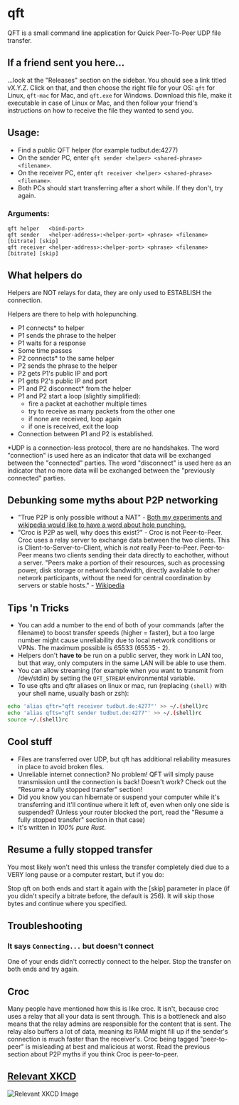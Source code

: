 # qft
QFT is a small command line application for Quick Peer-To-Peer UDP file transfer.

## If a friend sent you here...

...look at the "Releases" section on the sidebar. You should see a link titled vX.Y.Z. Click on
that, and then choose the right file for your OS: `qft` for Linux, `qft-mac` for Mac, and `qft.exe`
for Windows. Download this file, make it executable in case of Linux or Mac, and then follow your 
friend's instructions on how to receive the file they wanted to send you.

## Usage:
- Find a public QFT helper (for example tudbut.de:4277)
- On the sender PC, enter `qft sender <helper> <shared-phrase> <filename>`.
- On the receiver PC, enter `qft receiver <helper> <shared-phrase> <filename>`.
- Both PCs should start transferring after a short while. If they don't, try again.

### Arguments:
```
qft helper   <bind-port>
qft sender   <helper-address>:<helper-port> <phrase> <filename> [bitrate] [skip]
qft receiver <helper-address>:<helper-port> <phrase> <filename> [bitrate] [skip]
```

## What helpers do

Helpers are NOT relays for data, they are only used to ESTABLISH the connection.

Helpers are there to help with holepunching.
- P1 connects\* to helper
- P1 sends the phrase to the helper
- P1 waits for a response
- Some time passes
- P2 connects\* to the same helper
- P2 sends the phrase to the helper
- P2 gets P1's public IP and port
- P1 gets P2's public IP and port
- P1 and P2 disconnect\* from the helper
- P1 and P2 start a loop (slightly simplified):
  - fire a packet at eachother multiple times
  - try to receive as many packets from the other one
  - if none are received, loop again
  - if one is received, exit the loop
- Connection between P1 and P2 is established.

\*UDP is a connection-less protocol, there are no handshakes. The word "connection" is used here as
an indicator that data will be exchanged between the "connected" parties. The word "disconnect" is used
here as an indicator that no more data will be exchanged between the "previously connected" parties.

## Debunking some myths about P2P networking

- "True P2P is only possible without a NAT" - [Both my experiments and wikipedia would like to
have a word about hole punching.](https://en.wikipedia.org/wiki/UDP_hole_punching)
- "Croc is P2P as well, why does this exist?" - Croc is not Peer-to-Peer. Croc uses a relay server
to exchange data between the two clients. This is Client-to-Server-to-Client, which is *not* really
Peer-to-Peer. Peer-to-Peer means two clients sending their data directly to eachother, without a
server. "Peers make a portion of their resources, such as processing power, disk storage or network
bandwidth, directly available to other network participants, without the need for central
coordination by servers or stable hosts." - [Wikipedia](https://en.wikipedia.org/wiki/Peer-to-peer)

## Tips 'n Tricks
- You can add a number to the end of both of your commands (after the filename) to
  boost transfer speeds (higher = faster), but a too large number might cause unreliability
  due to local network conditions or VPNs. The maximum possible is 65533 (65535 - 2).
- Helpers don't **have to** be run on a public server, they work in LAN too, but that way, only
  computers in the same LAN will be able to use them.
- You can allow streaming (for example when you want to transmit from /dev/stdin) by setting
  the `QFT_STREAM` environmental variable.
- To use qfts and qftr aliases on linux or mac, run (replacing `(shell)` with your shell name,
  usually bash or zsh):
```sh
echo 'alias qftr="qft receiver tudbut.de:4277"' >> ~/.(shell)rc
echo 'alias qfts="qft sender tudbut.de:4277"' >> ~/.(shell)rc
source ~/.(shell)rc
```

## Cool stuff
- Files are transferred over UDP, but qft has additional reliability measures in place to avoid
  broken files.
- Unreliable internet connection? No problem! QFT will simply pause transmission until the
  connection is back! Doesn't work? Check out the "Resume a fully stopped transfer" section!
- Did you know you can hibernate or suspend your computer while it's transferring and it'll continue
  where it left of, even when only one side is suspended? (Unless your router blocked the port, read 
  the "Resume a fully stopped transfer" section in that case)
- It's written in *100% pure Rust*.

## Resume a fully stopped transfer
You most likely won't need this unless the transfer completely died due to a VERY long pause or a
computer restart, but if you do:

Stop qft on both ends and start it again with the [skip] parameter in place (if you didn't specify a
bitrate before, the default is 256). It will skip those bytes and continue where you specified.

## Troubleshooting

### It says `Connecting...` but doesn't connect
One of your ends didn't correctly connect to the helper. Stop the transfer on both ends
and try again.

## Croc

Many people have mentioned how this is like croc. It isn't, because croc uses a relay that all your
data is sent through. This is a bottleneck and also means that the relay admins are responsible for
the content that is sent. The relay also buffers a lot of data, meaning its RAM might fill up if the
sender's connection is much faster than the receiver's. Croc being tagged "peer-to-peer" is
misleading at best and malicious at worst. Read the previous section about P2P myths if you think
Croc is peer-to-peer.

## [Relevant XKCD](https://xkcd.com/949)

![Relevant XKCD Image](https://imgs.xkcd.com/comics/file_transfer.png)
